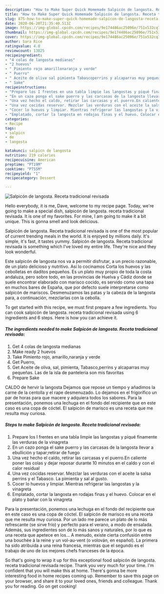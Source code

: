 ```yaml
---
description: "How to Make Super Quick Homemade Salpicón de langosta. Receta tradicional revisada"
title: "How to Make Super Quick Homemade Salpicón de langosta. Receta tradicional revisada"
slug: 875-how-to-make-super-quick-homemade-salpicon-de-langosta-receta-tradicional-revisada
date: 2020-06-20T21:35:40.513Z
image: https://img-global.cpcdn.com/recipes/9e174486ac25096e/751x532cq70/salpicon-de-langosta-receta-tradicional-revisada-foto-principal.jpg
thumbnail: https://img-global.cpcdn.com/recipes/9e174486ac25096e/751x532cq70/salpicon-de-langosta-receta-tradicional-revisada-foto-principal.jpg
cover: https://img-global.cpcdn.com/recipes/9e174486ac25096e/751x532cq70/salpicon-de-langosta-receta-tradicional-revisada-foto-principal.jpg
author: Sara Rice
ratingvalue: 4.8
reviewcount: 13825
recipeingredient:
- "4 colas de langosta medianas"
- "2 huevos"
- " Pimiento rojo amarillonaranja y verde"
- " Puerro"
- " Aceite de oliva sal pimienta Tabascoperrins y alcaparras muy pequeas Las de la isla de panteleria son mis favoritas"
- " Sake"
recipeinstructions:
- "Prepare los I frentes en una tabla limpie las langostas y piqué finamente las verduras de la vinagreta"
- "En un cazo ponga el sake puerro y las carcasas de la langosta llevar a ebullición y tapar;retirar de fuego"
- "Una vez hecho el caldo, retirar las carcasas y el puerro.En caliente poner las colas y dejar reposar durante 10 minutos en el caldo y con el calor residual"
- "Una vez cocidas reservar. Mezclar las verduras con el aceite la salsa perrins y el Tabasco. La pimienta y sal al gusto."
- "Cocer lo huevos y limpiar. Mientras refrigerar las langostas y la vinagreta"
- "Emplatado, cortar la langosta en rodajas finas y el huevo. Colocar en el plato y bañar con la vinagreta"
categories:
- Recipe
tags:
- salpicn
- de
- langosta

katakunci: salpicn de langosta 
nutrition: 219 calories
recipecuisine: American
preptime: "PT19M"
cooktime: "PT55M"
recipeyield: "1"
recipecategory: Dessert

---
```



![Salpicón de langosta. Receta tradicional revisada](https://img-global.cpcdn.com/recipes/9e174486ac25096e/751x532cq70/salpicon-de-langosta-receta-tradicional-revisada-foto-principal.jpg)

Hello everybody, it is me, Dave, welcome to my recipe page. Today, we're going to make a special dish, salpicón de langosta. receta tradicional revisada. It is one of my favorites. For mine, I am going to make it a bit unique. This is gonna smell and look delicious.

Salpicón de langosta. Receta tradicional revisada is one of the most popular of current trending meals in the world. It is enjoyed by millions daily. It's simple, it's fast, it tastes yummy. Salpicón de langosta. Receta tradicional revisada is something which I've loved my entire life. They're nice and they look wonderful.

Este salpicón de langosta nos va a permitir disfrutar, a un precio razonable, de un plato delicioso y nutritivo. Así lo cocinamos Corta los huevos y las cebolletas en daditos pequeños. Es un plato muy propio de toda la costa andaluza, pero sobre todo, en las provincias de Huelva y Cádiz donde se suele encontrar elaborado con marisco cocido, es servido como una tapa en muchos bares de España, que por defecto suele interpretarse como salpicón de mariscos. Desmenuzamos las patas y la cabeza de la langosta para, a continuación, mezclarlas con la cebolla.


To get started with this recipe, we must first prepare a few ingredients. You can cook salpicón de langosta. receta tradicional revisada using 6 ingredients and 6 steps. Here is how you can achieve it.

<!--inarticleads1-->

##### The ingredients needed to make Salpicón de langosta. Receta tradicional revisada:

1. Get 4 colas de langosta medianas
1. Make ready 2 huevos
1. Take  Pimiento rojo, amarillo,naranja y verde
1. Get  Puerro,
1. Get  Aceite de oliva, sal, pimienta, Tabasco,perrins y alcaparras muy pequeñas. Las de la isla de panteleria son mis favoritas
1. Prepare  Sake


CALDO de hervir la langosta Dejamos que repose un tiempo y añadimos la carne de la centolla y el rape desmenuzado. Lo dejamos en el frigorífico un par de horas para que macere y adquiera todos los sabores. Para la presentación, ponemos una lechuga en el fondo del recipiente que en este caso es una copa de cóctel. El salpicón de marisco es una receta que me resulta muy curiosa. 

<!--inarticleads2-->

##### Steps to make Salpicón de langosta. Receta tradicional revisada:

1. Prepare los I frentes en una tabla limpie las langostas y piqué finamente las verduras de la vinagreta
1. En un cazo ponga el sake puerro y las carcasas de la langosta llevar a ebullición y tapar;retirar de fuego
1. Una vez hecho el caldo, retirar las carcasas y el puerro.En caliente poner las colas y dejar reposar durante 10 minutos en el caldo y con el calor residual
1. Una vez cocidas reservar. Mezclar las verduras con el aceite la salsa perrins y el Tabasco. La pimienta y sal al gusto.
1. Cocer lo huevos y limpiar. Mientras refrigerar las langostas y la vinagreta
1. Emplatado, cortar la langosta en rodajas finas y el huevo. Colocar en el plato y bañar con la vinagreta


Para la presentación, ponemos una lechuga en el fondo del recipiente que en este caso es una copa de cóctel. El salpicón de marisco es una receta que me resulta muy curiosa. Por un lado me parece un plato de lo más refrescante (se sirve frío) y perfecto para el verano, a modo de ensalada. Además, sus ingredientes son de lo más sanos y naturales, por lo que es una receta que apetece en los… A menudo, existe cierta confusión entre una bouchée à la reine y un vol-au-vent (o volován, en español). La primera ha sido atribuida a una reina francesa, mientras que el segundo es el trabajo de uno de los mejores chefs franceses de la época. 

So that's going to wrap it up for this exceptional food salpicón de langosta. receta tradicional revisada recipe. Thank you very much for your time. I'm confident that you will make this at home. There's gonna be more interesting food in home recipes coming up. Remember to save this page on your browser, and share it to your loved ones, friends and colleague. Thank you for reading. Go on get cooking!
